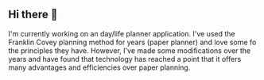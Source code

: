 ## Hi there 👋
I'm currently working on an day/life planner application. I've used the Franklin Covey planning method for years (paper planner) and love some fo the principles they have. However, I've made some modifications over the years and have found that technology has reached a point that it offers many advantages and efficiencies over paper planning. 

<!--
**honicomb/honicomb** is a ✨ _special_ ✨ repository because its `README.md` (this file) appears on your GitHub profile.

Here are some ideas to get you started:

- 🔭 I’m currently working on ...
- 🌱 I’m currently learning ...
- 👯 I’m looking to collaborate on ...
- 🤔 I’m looking for help with ...
- 💬 Ask me about ...
- 📫 How to reach me: ...
- 😄 Pronouns: ...
- ⚡ Fun fact: ...
-->
